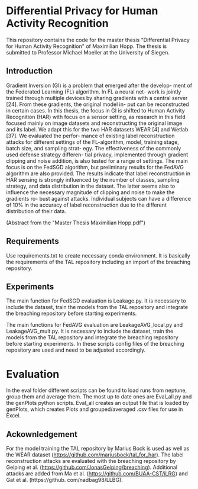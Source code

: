 # Differential Privacy for Human Activity Recognition

This repository contains the code for the master thesis "Differential Privacy for Human Activity Recognition" of Maximilian Hopp.
The thesis is submitted to Professor Michael Moeller at the University of Siegen.

## Introduction
Gradient Inversion (GI) is a problem that emerged after the develop-
ment of the Federated Learning (FL) algorithm. In FL a neural net-
work is jointly trained through multiple devices by sharing gradients
with a central server [24]. From these gradients, the original model in-
put can be reconstructed in certain cases. In this thesis, the focus in GI
is shifted to Human Activity Recognition (HAR) with focus on a sensor
setting, as research in this field focused mainly on image datasets and
reconstructing the original image and its label. We adapt this for the
two HAR datasets WEAR [4] and Wetlab [37]. We evaluated the perfor-
mance of existing label reconstruction attacks for different settings of
the FL-algorithm, model, training stage, batch size, and sampling strat-
egy. The effectiveness of the commonly used defense strategy differen-
tial privacy, implemented through gradient clipping and noise addition,
is also tested for a range of settings. The main focus is on the FedSGD
algorithm, but preliminary results for the FedAVG algorithm are also
provided. The results indicate that label reconstruction in HAR sensing
is strongly influenced by the number of classes, sampling strategy, and
data distribution in the dataset. The latter seems also to influence the
necessary magnitude of clipping and noise to make the gradients ro-
bust against attacks. Individual subjects can have a difference of 10%
in the accuracy of label reconstruction due to the different distribution
of their data.

(Abstract from the "Master Thesis Maximilian Hopp.pdf")

## Requirements
Use requirements.txt to create necessary conda environment.
It is basically the requirements of the TAL repository including an import of the breaching repository.


## Experiments
The main function for FedSGD evaluation is Leakage.py. 
It is necessary to include the dataset, train the models from the TAL repository and integrate the breaching repository before starting experiments.

The main functions for FedAVG evaluation are LeakageAVG_local.py and LeakageAVG_mult.py.
It is necessary to include the dataset, train the models from the TAL repository and integrate the breaching repository before starting experiments.
In these scripts config files of the breaching repository are used and need to be adjusted accordingly. 

# Evaluation
In the eval folder different scripts can be found to load runs from neptune, group them and average them. 
The most up to date ones are Eval_all.py and the genPlots python scripts. 
Eval_all creates an output file that is loaded by genPlots, which creates Plots and grouped/averaged .csv files for use in Excel. 

## Ackownledgement
For the model training the TAL repository by Marius Bock is used as well as the WEAR dataset (https://github.com/mariusbock/tal_for_har).
The label reconstruction attacks are evaluated with the breaching repository by Geiping et al. (https://github.com/JonasGeiping/breaching).
Additional attacks are added from Ma et al. (https://github.com/BUAA-CST/iLRG) and Gat et al. (https://github. com/nadbag98/LLBG). 
